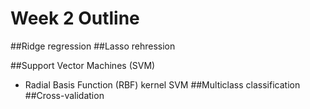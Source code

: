 
# Week 2 Outline

##Ridge regression
##Lasso rehression

##Support Vector Machines (SVM)
 + Radial Basis Function (RBF) kernel SVM
##Multiclass classification
##Cross-validation
